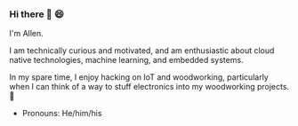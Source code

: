 ### Hi there 👋 😄

I'm Allen.

I am technically curious and motivated, and am enthusiastic about cloud native technologies, machine learning, and embedded systems.

In my spare time, I enjoy hacking on IoT and woodworking, particularly when I can think of a way to stuff electronics into my woodworking projects. 🤔

- Pronouns: He/him/his

<!--
**allenmqcymp/allenmqcymp** is a ✨ _special_ ✨ repository because its `README.md` (this file) appears on your GitHub profile.

Here are some ideas to get you started:

- 🔭 I’m currently working on ...
- 🌱 I’m currently learning ...
- 👯 I’m looking to collaborate on ...
-  I’m looking for help with ...
- 💬 Ask me about ...
- 📫 How to reach me: ...

- ⚡ Fun fact: ...
-->
